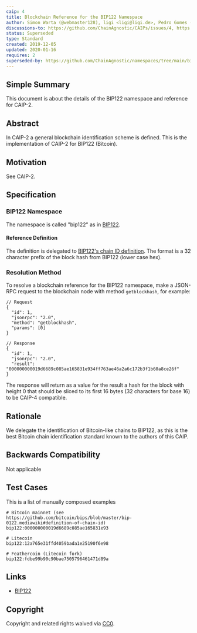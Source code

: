 ```yaml
---
caip: 4
title: Blockchain Reference for the BIP122 Namespace
author: Simon Warta (@webmaster128), ligi <ligi@ligi.de>, Pedro Gomes (@pedrouid)
discussions-to: https://github.com/ChainAgnostic/CAIPs/issues/4, https://github.com/ChainAgnostic/CAIPs/pull/1
status: Superseded
type: Standard
created: 2019-12-05
updated: 2020-01-16
requires: 2
superseded-by: https://github.com/ChainAgnostic/namespaces/tree/main/bip122
---
```


## Simple Summary

This document is about the details of the BIP122 namespace and reference for CAIP-2.

## Abstract

In CAIP-2 a general blockchain identification scheme is defined. This is the
implementation of CAIP-2 for BIP122 (Bitcoin).

## Motivation

See CAIP-2.

## Specification

### BIP122 Namespace

The namespace is called "bip122" as in [BIP122](https://github.com/bitcoin/bips/blob/master/bip-0122.mediawiki).

#### Reference Definition

The definition is delegated to [BIP122's chain ID definition](https://github.com/bitcoin/bips/blob/master/bip-0122.mediawiki#definition-of-chain-id).
The format is a 32 character prefix of the block hash from BIP122 (lower case hex).

### Resolution Method

To resolve a blockchain reference for the BIP122 namespace, make a JSON-RPC request to the blockchain node with method `getblockhash`, for example:

```jsonc
// Request
{
  "id": 1,
  "jsonrpc": "2.0",
  "method": "getblockhash",
  "params": [0]
}

// Response
{
  "id": 1,
  "jsonrpc": "2.0",
  "result": "000000000019d6689c085ae165831e934ff763ae46a2a6c172b3f1b60a8ce26f"
}
```

The response will return as a value for the result a hash for the block with height 0 that should be sliced to its first 16 bytes (32 characters for base 16) to be CAIP-4 compatible.

## Rationale

We delegate the identification of Bitcoin-like chains to BIP122, as this is the best Bitcoin chain identification standard known to the authors of this CAIP.

## Backwards Compatibility

Not applicable

## Test Cases

This is a list of manually composed examples

```
# Bitcoin mainnet (see https://github.com/bitcoin/bips/blob/master/bip-0122.mediawiki#definition-of-chain-id)
bip122:000000000019d6689c085ae165831e93

# Litecoin
bip122:12a765e31ffd4059bada1e25190f6e98

# Feathercoin (Litecoin fork)
bip122:fdbe99b90c90bae7505796461471d89a
```

## Links

- [BIP122](https://github.com/bitcoin/bips/blob/master/bip-0122.mediawiki)

## Copyright

Copyright and related rights waived via [CC0](../LICENSE).
